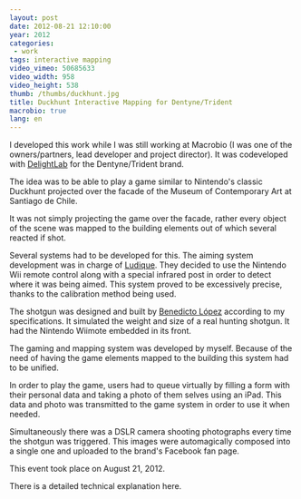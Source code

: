 ```yaml
---
layout: post
date: 2012-08-21 12:10:00
year: 2012
categories:
 - work
tags: interactive mapping
video_vimeo: 50685633
video_width: 958
video_height: 538
thumb: /thumbs/duckhunt.jpg
title: Duckhunt Interactive Mapping for Dentyne/Trident
macrobio: true
lang: en
---
```


I developed this work while I was still working at Macrobio (I was one of the owners/partners, lead developer and project director). It was codeveloped with [DelightLab](http://delightlab.com/ "Delight Lab") for the  Dentyne/Trident brand.

The idea was to be able to play a game similar to Nintendo's classic Duckhunt projected over the facade of the Museum of Contemporary Art at Santiago de Chile.

It was not simply projecting the game over the facade, rather every object of the scene was mapped to the building elements out of which several reacted if shot.

Several systems had to be developed for this. The aiming system development was in charge of [Ludique](http://www.ludique.cl "Ludique"). They decided to use the Nintendo Wii remote control along with a special infrared post in order to detect where it was being aimed. This system proved to be excessively precise, thanks to the calibration method being used.

The shotgun was designed and built by [Benedicto López](http://www.benedictolopez.com/ "Benedicto Lopez") according to my specifications. It simulated the weight and size of a real hunting shotgun. It had the Nintendo Wiimote embedded in its front.

The gaming and mapping system was developed by myself. Because of the need of having the game elements mapped to the building this system had to be unified.

In order to play the game, users had to queue virtually by filling a form with their personal data and taking a photo of them selves using an iPad. This data and photo was transmitted to the game system in order to use it when needed.

Simultaneously there was a DSLR camera shooting photographs every time the shotgun was triggered. This images were automagically composed into a single one and uploaded to the brand's Facebook fan page.

This event took place on August 21, 2012.

There is a detailed technical explanation here.
